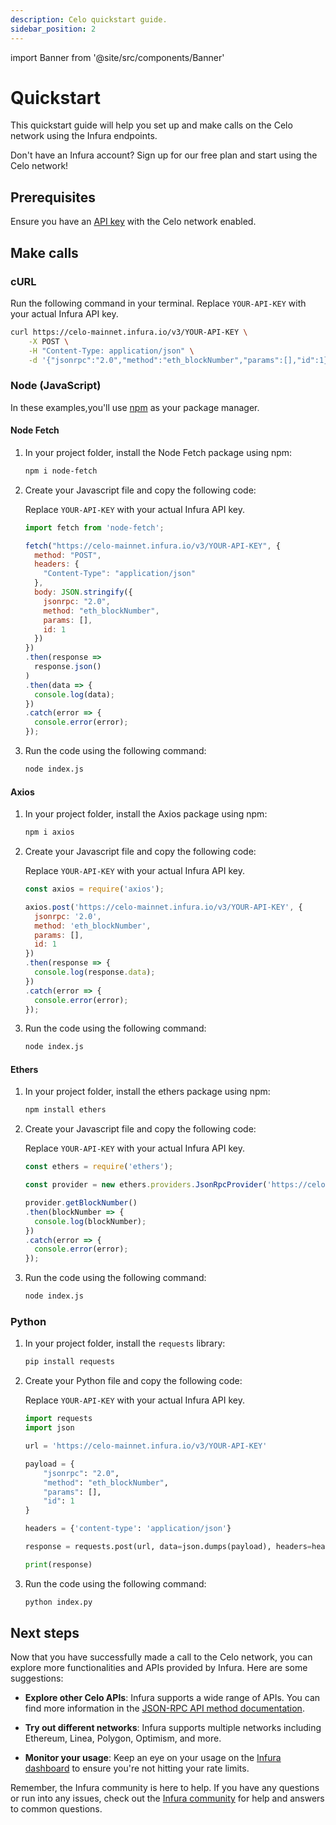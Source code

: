 ```yaml
---
description: Celo quickstart guide.
sidebar_position: 2
---
```


import Banner from '@site/src/components/Banner'

# Quickstart

This quickstart guide will help you set up and make calls on the Celo network using the Infura endpoints.

<Banner>
Don't have an Infura account? Sign up for our free plan and start using the Celo network!
</Banner>

## Prerequisites

Ensure you have an [API key](../../../../developer-tools/dashboard/get-started/create-api/) with the Celo network enabled.

## Make calls

### cURL

Run the following command in your terminal. Replace `YOUR-API-KEY` with your actual Infura API key.

```bash
curl https://celo-mainnet.infura.io/v3/YOUR-API-KEY \
    -X POST \
    -H "Content-Type: application/json" \
    -d '{"jsonrpc":"2.0","method":"eth_blockNumber","params":[],"id":1}'
```

### Node (JavaScript)

In these examples,you'll use [npm](https://docs.npmjs.com/downloading-and-installing-node-js-and-npm) as your package manager.

#### Node Fetch

1. In your project folder, install the Node Fetch package using npm:

    ```bash
    npm i node-fetch
    ``````

1. Create your Javascript file and copy the following code:

    Replace `YOUR-API-KEY` with your actual Infura API key.

    ```javascript title="index.js"
    import fetch from 'node-fetch';

    fetch("https://celo-mainnet.infura.io/v3/YOUR-API-KEY", {
      method: "POST",
      headers: {
        "Content-Type": "application/json"
      },
      body: JSON.stringify({
        jsonrpc: "2.0",
        method: "eth_blockNumber",
        params: [],
        id: 1
      })
    })
    .then(response =>
      response.json()
    )
    .then(data => {
      console.log(data);
    })
    .catch(error => {
      console.error(error);
    });
    ```

1. Run the code using the following command:

    ```bash
    node index.js
    ```

#### Axios

1. In your project folder, install the Axios package using npm:

    ```bash
    npm i axios
    ``````

1. Create your Javascript file and copy the following code:

    Replace `YOUR-API-KEY` with your actual Infura API key.

    ```javascript title="index.js"
    const axios = require('axios');
    
    axios.post('https://celo-mainnet.infura.io/v3/YOUR-API-KEY', {
      jsonrpc: '2.0',
      method: 'eth_blockNumber',
      params: [],
      id: 1
    })
    .then(response => {
      console.log(response.data);
    })
    .catch(error => {
      console.error(error);
    });
    ```

1. Run the code using the following command:

    ```bash
    node index.js
    ```

#### Ethers

1. In your project folder, install the ethers package using npm:

    ```bash
    npm install ethers
    ``````

1. Create your Javascript file and copy the following code:

    Replace `YOUR-API-KEY` with your actual Infura API key.

    ```javascript title="index.js"
    const ethers = require('ethers');

    const provider = new ethers.providers.JsonRpcProvider('https://celo-mainnet.infura.io/v3/YOUR-API-KEY');

    provider.getBlockNumber()
    .then(blockNumber => {
      console.log(blockNumber);
    })
    .catch(error => {
      console.error(error);
    });
    ```

1. Run the code using the following command:

    ```bash
    node index.js
    ```

### Python

1. In your project folder, install the `requests` library:

    ```bash
    pip install requests
    ``````

1. Create your Python file and copy the following code:

    Replace `YOUR-API-KEY` with your actual Infura API key.

    ```python title="index.py"
    import requests
    import json

    url = 'https://celo-mainnet.infura.io/v3/YOUR-API-KEY'

    payload = {
        "jsonrpc": "2.0",
        "method": "eth_blockNumber",
        "params": [],
        "id": 1
    }

    headers = {'content-type': 'application/json'}

    response = requests.post(url, data=json.dumps(payload), headers=headers).json()

    print(response)
    ```

1. Run the code using the following command:

    ```bash
    python index.py
    ```

## Next steps

Now that you have successfully made a call to the Celo network, you can explore more functionalities and APIs provided
by Infura. Here are some suggestions:

- **Explore other Celo APIs**: Infura supports a wide range of APIs. You can find more information in the
[JSON-RPC API method documentation](json-rpc-methods/index.md).

- **Try out different networks**: Infura supports multiple networks including Ethereum, Linea, Polygon, Optimism, and more.

- **Monitor your usage**: Keep an eye on your usage on the [Infura dashboard](../../../../developer-tools/dashboard/how-to/dashboard-stats/) to ensure you're not hitting your rate limits.

Remember, the Infura community is here to help. If you have any questions or run into any issues, check out the
[Infura community](https://community.infura.io/) for help and answers to common questions.

